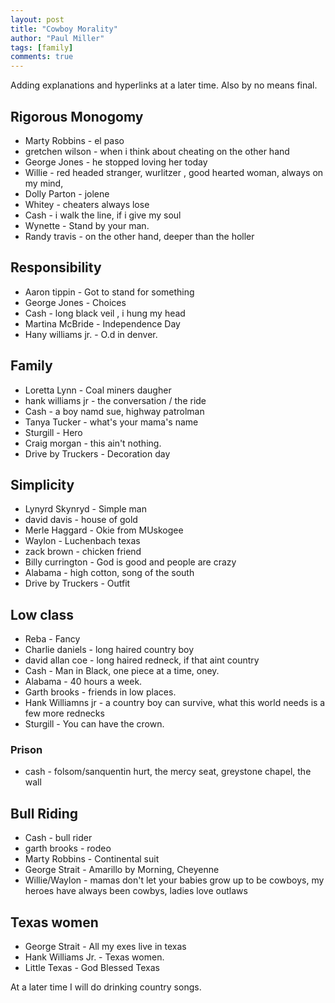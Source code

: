 ```yaml
--- 
layout: post
title: "Cowboy Morality"
author: "Paul Miller"
tags: [family]
comments: true
---
```


Adding explanations and hyperlinks at a later time. Also by no means final.

## Rigorous Monogomy
- Marty Robbins - el paso
- gretchen wilson - when i think about cheating  on the other hand
- George Jones -  he stopped loving her today
- Willie  - red headed stranger,  wurlitzer , good hearted woman, always on my mind,
- Dolly Parton - jolene
- Whitey - cheaters always lose 
- Cash -  i walk the line,  if i give my soul
- Wynette - Stand by your man. 
- Randy travis - on the other hand, deeper than the holler

## Responsibility
- Aaron tippin - Got to stand for something
- George Jones - Choices
- Cash - long black veil , i hung my head
- Martina McBride - Independence Day 
- Hany williams jr. - O.d in denver. 

## Family
- Loretta Lynn -  Coal miners daugher
- hank williams jr - the conversation / the ride 
- Cash - a boy namd sue, highway patrolman
- Tanya Tucker - what's your mama's name
- Sturgill - Hero
- Craig morgan - this ain't nothing.
- Drive by Truckers - Decoration day

## Simplicity 
- Lynyrd Skynryd - Simple man 
- david davis - house of gold 
- Merle Haggard - Okie from MUskogee
- Waylon - Luchenbach texas
- zack brown - chicken friend
- Billy currington - God is good and people are crazy
- Alabama - high cotton, song of the south
- Drive by Truckers - Outfit

## Low class 
- Reba - Fancy
- Charlie daniels - long haired country boy
- david allan coe - long haired redneck, if that aint country
- Cash - Man in Black, one piece at a time, oney. 
- Alabama  - 40 hours a week. 
- Garth brooks - friends in low places. 
- Hank Williamns jr - a country boy can survive, what this world needs is a few more rednecks
- Sturgill - You can have the crown. 
### Prison 
- cash - folsom/sanquentin hurt, the mercy seat, greystone chapel, the wall


## Bull Riding
- Cash - bull rider
- garth brooks - rodeo
- Marty Robbins - Continental suit
- George Strait - Amarillo by Morning, Cheyenne
- Willie/Waylon - mamas don't let your babies grow up to be cowboys,  my heroes have always been cowbys, ladies love outlaws

## Texas women
- George Strait - All my exes live in texas
- Hank Williams Jr. - Texas women. 
- Little Texas - God Blessed Texas


At a later time I will do drinking country songs. 



